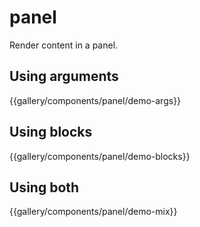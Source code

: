 # panel

Render content in a panel.

## Using arguments
{{gallery/components/panel/demo-args}}

## Using blocks
{{gallery/components/panel/demo-blocks}}

## Using both
{{gallery/components/panel/demo-mix}}
